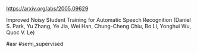 https://arxiv.org/abs/2005.09629

Improved Noisy Student Training for Automatic Speech Recognition (Daniel S. Park, Yu Zhang, Ye Jia, Wei Han, Chung-Cheng Chiu, Bo Li, Yonghui Wu, Quoc V. Le)

#asr #semi_supervised 